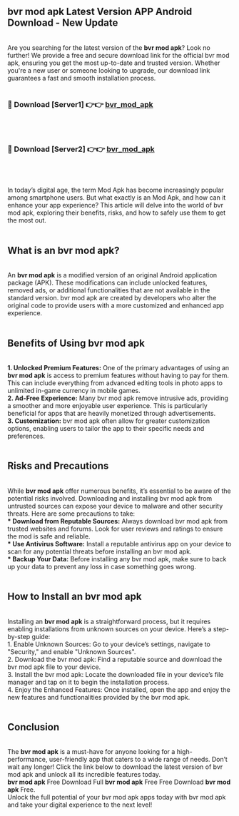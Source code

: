 ## bvr mod apk Latest Version APP Android Download - New Update
<br>
Are you searching for the latest version of the <strong>bvr mod apk</strong>? Look no further! We provide a free and secure download link for the official bvr mod apk, ensuring you get the most up-to-date and trusted version. Whether you're a new user or someone looking to upgrade, our download link guarantees a fast and smooth installation process.
<br>
<br>
<h3>🔴 Download [Server1] 👉👉 <a href="https://modyolo.store/bvr+mod+apk">bvr_mod_apk</a></h3><br>
<br>
<h3>🔴 Download [Server2] 👉👉 <a href="https://modyolo.store/bvr+mod+apk">bvr_mod_apk</a></h3><br>
<br>
<br>
In today’s digital age, the term Mod Apk has become increasingly popular among smartphone users. But what exactly is an Mod Apk, and how can it enhance your app experience? This article will delve into the world of bvr mod apk, exploring their benefits, risks, and how to safely use them to get the most out.
<br>
<br>
<h2>What is an bvr mod apk?</h2>
<br>
An <strong>bvr mod apk</strong> is a modified version of an original Android application package (APK). These modifications can include unlocked features, removed ads, or additional functionalities that are not available in the standard version. bvr mod apk are created by developers who alter the original code to provide users with a more customized and enhanced app experience.
<br>
<br>
<h2>Benefits of Using bvr mod apk</h2>
<br>
<strong> 1. Unlocked Premium Features:</strong> One of the primary advantages of using an <strong>bvr mod apk</strong> is access to premium features without having to pay for them. This can include everything from advanced editing tools in photo apps to unlimited in-game currency in mobile games.
<br>
<strong> 2. Ad-Free Experience:</strong> Many bvr mod apk remove intrusive ads, providing a smoother and more enjoyable user experience. This is particularly beneficial for apps that are heavily monetized through advertisements.
<br>
<strong> 3. Customization:</strong> bvr mod apk often allow for greater customization options, enabling users to tailor the app to their specific needs and preferences.
<br>
<br>
<h2>Risks and Precautions</h2>
<br>
While <strong>bvr mod apk</strong> offer numerous benefits, it’s essential to be aware of the potential risks involved. Downloading and installing bvr mod apk from untrusted sources can expose your device to malware and other security threats. Here are some precautions to take:
<br>
<strong> * Download from Reputable Sources:</strong> Always download bvr mod apk from trusted websites and forums. Look for user reviews and ratings to ensure the mod is safe and reliable.
<br>
<strong> * Use Antivirus Software:</strong> Install a reputable antivirus app on your device to scan for any potential threats before installing an bvr mod apk.
<br>
<strong> * Backup Your Data:</strong> Before installing any bvr mod apk, make sure to back up your data to prevent any loss in case something goes wrong.
<br>
<br>
<h2>How to Install an bvr mod apk</h2>
<br>
Installing an <strong>bvr mod apk</strong> is a straightforward process, but it requires enabling installations from unknown sources on your device. Here’s a step-by-step guide:
<br>
 1. Enable Unknown Sources: Go to your device’s settings, navigate to "Security," and enable "Unknown Sources".
<br>
 2. Download the bvr mod apk: Find a reputable source and download the bvr mod apk file to your device.
<br>
 3. Install the bvr mod apk: Locate the downloaded file in your device’s file manager and tap on it to begin the installation process.
<br>
 4. Enjoy the Enhanced Features: Once installed, open the app and enjoy the new features and functionalities provided by the bvr mod apk.
<br>
<br>
<h2><strong>Conclusion</strong></h2>
<br>
The <strong>bvr mod apk</strong> is a must-have for anyone looking for a high-performance, user-friendly app that caters to a wide range of needs. Don’t wait any longer! Click the link below to download the latest version of bvr mod apk and unlock all its incredible features today.
<br>
<strong>bvr mod apk</strong> Free Download Full <strong>bvr mod apk</strong> Free Free Download <strong>bvr mod apk</strong> Free.
<br>
Unlock the full potential of your bvr mod apk apps today with bvr mod apk and take your digital experience to the next level!